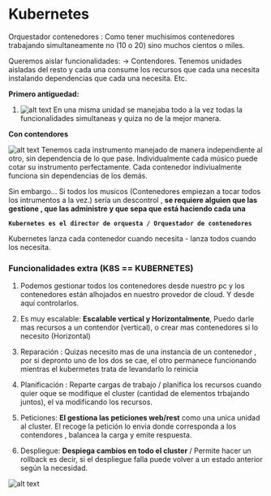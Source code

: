 # **Kubernetes**

Orquestador contenedores : Como tener muchisimos contenedores trabajando simultaneamente no (10 o 20) sino muchos cientos o miles. 

Queremos aislar funcionalidades: -> Contendores. Tenemos unidades aisladas del resto y cada una consume los recursos que cada una necesita instalando dependencias que cada una necesita. Etc. 

**Primero antiguedad:** 

1. ![alt text](image-9.png) En una misma unidad se manejaba todo a la vez todas la funcionalidades simultaneas y quiza no de la mejor manera. 

**Con contendores**

![alt text](image-10.png)  Tenemos cada instrumento manejado de manera independiente al otro, sin dependencia de lo que pase. Individualmente cada músico puede cotar su instrumento perfectamente. Cada contenedor indiviualmente funciona sin dependencias de los demás. 

Sin embargo... Si todos los musicos (Contenedores empiezan a tocar todos los intrumentos a la vez.) sería un descontrol , **se requiere alguien que las gestione , que las administre y que sepa que está haciendo cada una**

**``Kubernetes es el director de orquesta / Orquestador de contenedores``**

Kubernetes lanza cada contenedor cuando necesita - lanza todos cuando los necesita.

### Funcionalidades extra  (K8S == KUBERNETES)

1. Podemos gestionar todos los contenedores desde nuestro pc y los contenedores están alhojados en nuestro provedor de cloud. Y desde aquí controlarlos.

2. Es muy escalable: **Escalable vertical y Horizontalmente**, Puedo darle mas recursos a un contendor (vertical), o crear mas contenedores si lo necesito (Horizontal)

3. Reparación : Quizas necesito mas de una instancia de un contenedor , por si depronto uno de los dos se cae, el otro permanece funcionando mientras el kubermetes trata de levandarlo lo reinicia

4. Planificación : Reparte cargas de trabajo / planifica los recursos cuando quier oque se modifique el cluster (cantidad de elementos trbajando juntos), el va modificando los recursos. 

5. Peticiones: **El gestiona las peticiones web/rest** como una unica unidad al cluster. El recoge la petición lo envia donde corresponda a los contendores , balancea la carga y emite respuesta.

6. Despliegue: **Despiega cambios en todo el cluster** / Permite hacer un rollback es decir, si el despliegue falla puede volver a un estado anterior según la necesidad. 

![alt text](image-11.png)